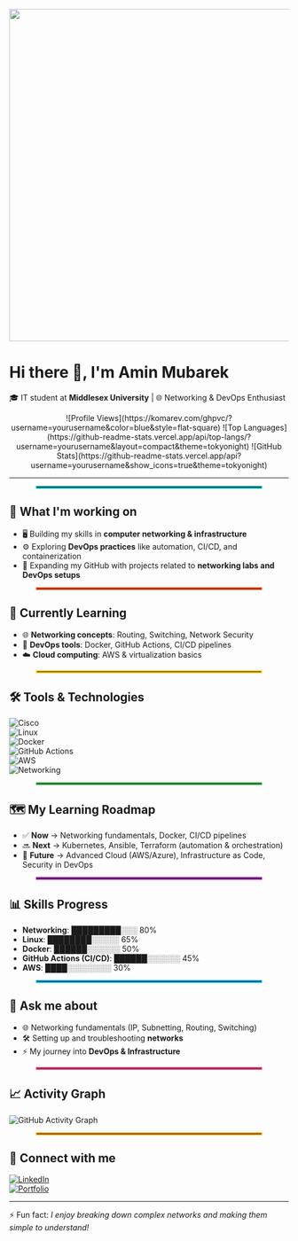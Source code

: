 <p align="center">
  <img src="https://media.giphy.com/media/3o6Zt5z6l9g9z9g9g9/giphy.gif" width="600"/>
</p>

# Hi there 👋, I'm Amin Mubarek  

🎓 IT student at **Middlesex University** | 🌐 Networking & DevOps Enthusiast  

<div align="center">
  <!-- GitHub Activity Badges -->
  ![Profile Views](https://komarev.com/ghpvc/?username=yourusername&color=blue&style=flat-square)
  ![Top Languages](https://github-readme-stats.vercel.app/api/top-langs/?username=yourusername&layout=compact&theme=tokyonight)
  ![GitHub Stats](https://github-readme-stats.vercel.app/api?username=yourusername&show_icons=true&theme=tokyonight)
</div>

---

<div align="center">
  <hr style="border:2px solid #00ADB5; width:80%;">
</div>

## 🔭 What I'm working on
- 🖥️ Building my skills in **computer networking & infrastructure**  
- ⚙️ Exploring **DevOps practices** like automation, CI/CD, and containerization  
- 📂 Expanding my GitHub with projects related to **networking labs and DevOps setups**  

<div align="center">
  <hr style="border:2px solid #FF5722; width:80%;">
</div>

## 🌱 Currently Learning
- 🌐 **Networking concepts**: Routing, Switching, Network Security  
- 🐳 **DevOps tools**: Docker, GitHub Actions, CI/CD pipelines  
- ☁️ **Cloud computing**: AWS & virtualization basics  

<div align="center">
  <hr style="border:2px solid #FFC107; width:80%;">
</div>

## 🛠️ Tools & Technologies
![Cisco](https://img.shields.io/badge/Cisco-1BA0D7?style=for-the-badge&logo=cisco&logoColor=white)  
![Linux](https://img.shields.io/badge/Linux-FCC624?style=for-the-badge&logo=linux&logoColor=black)  
![Docker](https://img.shields.io/badge/Docker-2496ED?style=for-the-badge&logo=docker&logoColor=white)  
![GitHub Actions](https://img.shields.io/badge/GitHub%20Actions-2088FF?style=for-the-badge&logo=githubactions&logoColor=white)  
![AWS](https://img.shields.io/badge/AWS-FF9900?style=for-the-badge&logo=amazonaws&logoColor=white)  
![Networking](https://img.shields.io/badge/Networking-006699?style=for-the-badge&logo=internetexplorer&logoColor=white)  

<div align="center">
  <hr style="border:2px solid #4CAF50; width:80%;">
</div>

## 🗺️ My Learning Roadmap
- ✅ **Now** → Networking fundamentals, Docker, CI/CD pipelines  
- 🔜 **Next** → Kubernetes, Ansible, Terraform (automation & orchestration)  
- 🎯 **Future** → Advanced Cloud (AWS/Azure), Infrastructure as Code, Security in DevOps  

<div align="center">
  <hr style="border:2px solid #9C27B0; width:80%;">
</div>

## 📊 Skills Progress
- **Networking**: █████████░░░ 80%  
- **Linux**: ████████░░░░░ 65%  
- **Docker**: ██████░░░░░░ 50%  
- **GitHub Actions (CI/CD)**: ██████░░░░░░ 45%  
- **AWS**: ████░░░░░░░░ 30%  

<div align="center">
  <hr style="border:2px solid #03A9F4; width:80%;">
</div>

## 💬 Ask me about
- 🌐 Networking fundamentals (IP, Subnetting, Routing, Switching)  
- 🛠️ Setting up and troubleshooting **networks**  
- ⚡ My journey into **DevOps & Infrastructure**  

<div align="center">
  <hr style="border:2px solid #FF4081; width:80%;">
</div>

## 📈 Activity Graph
![GitHub Activity Graph](https://github-readme-activity-graph.vercel.app/graph?username=yourusername&theme=tokyo-night)

<div align="center">
  <hr style="border:2px solid #FF9800; width:80%;">
</div>

## 🔗 Connect with me
[![LinkedIn](https://img.shields.io/badge/LinkedIn-blue?logo=linkedin&logoColor=white)](https://linkedin.com/in/yourprofile)  
[![Portfolio](https://img.shields.io/badge/Portfolio-000?logo=vercel&logoColor=white)](https://yourportfolio.com)  

---

⚡ Fun fact: *I enjoy breaking down complex networks and making them simple to understand!*  

